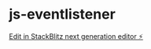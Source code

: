 # js-eventlistener

[Edit in StackBlitz next generation editor ⚡️](https://stackblitz.com/~/github.com/emrahkiziltan94/js-eventlistener)